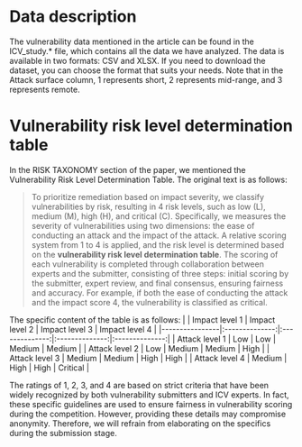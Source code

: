 # Data description

The vulnerability data mentioned in the article can be found in the ICV_study.* file, which contains all the data we have analyzed. The data is available in two formats: CSV and XLSX. If you need to download the dataset, you can choose the format that suits your needs. Note that in the Attack surface column, 1 represents short, 2 represents mid-range, and 3 represents remote.

# Vulnerability risk level determination table
In the RISK TAXONOMY section of the paper, we mentioned the Vulnerability Risk Level Determination Table. The original text is as follows:
> To prioritize remediation based on impact severity, we classify vulnerabilities by risk, resulting in 4 risk levels, such as low (L), medium (M), high (H), and critical (C).
> Specifically, we measures the severity of vulnerabilities using two dimensions: the ease of conducting an attack and the impact of the attack.
> A relative scoring system from 1 to 4 is applied, and the risk level is determined based on the **vulnerability risk level determination table**.
> The scoring of each vulnerability is completed through collaboration between experts and the submitter, consisting of three steps: initial scoring by the submitter, expert review, and final consensus, ensuring fairness and accuracy.
> For example, if both the ease of conducting the attack and the impact score 4, the vulnerability is classified as critical.

The specific content of the table is as follows:
|                | Impact level 1 | Impact level 2 | Impact level 3 | Impact level 4 |
|----------------|:--------------:|:--------------:|:--------------:|:--------------:|
| Attack level 1 |      Low       |      Low       |     Medium     |     Medium     |
| Attack level 2 |      Low       |     Medium     |     Medium     |      High      |
| Attack level 3 |     Medium     |     Medium     |      High      |      High      |
| Attack level 4 |     Medium     |      High      |      High      |    Critical    |

The ratings of 1, 2, 3, and 4 are based on strict criteria that have been widely recognized by both vulnerability submitters and ICV experts. 
In fact, these specific guidelines are used to ensure fairness in vulnerability scoring during the competition. 
However, providing these details may compromise anonymity. 
Therefore, we will refrain from elaborating on the specifics during the submission stage.


